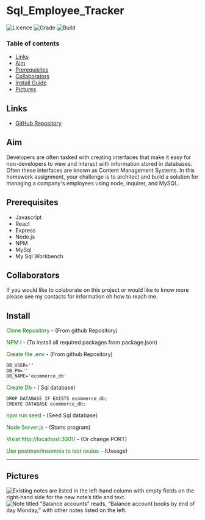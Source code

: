 # Sql_Employee_Tracker

![Licence](https://img.shields.io/badge/Licence-MIT-yellow)
![Grade](https://img.shields.io/badge/Grade-A%2B-blue)
![Build](https://img.shields.io/badge/Build-Pass-green)

### Table of contents

- [Links](##Links)
- [Aim](##Aim)
- [Prerequisites](##Prerequisites)
- [Collaborators](##collaborators)
- [Install Guide](##Install)
- [Pictures](##Pictures)

## Links

- [GitHub Repository](https://github.com/ChrisOnions/Sql_Employee_Tracker/)

<!-- - [Deployed on heroku](https://shielded-escarpment-72538.herokuapp.com/) -->

## Aim

Developers are often tasked with creating interfaces that make it easy for non-developers to view and interact with information stored in databases. Often these interfaces are known as Content Management Systems. In this homework assignment, your challenge is to architect and build a solution for managing a company's employees using node, inquirer, and MySQL.

## Prerequisites

- Javascript
- React
- Express
- Node.js
- NPM
- MySql
- My Sql Workbench

## Collaborators

If you would like to colaborate on this project or would like to know more please see my contacts for information oh how to reach me.

## Install

<span style="color:green">Clone Repository</span> - (From github Repository)

<span style="color:green">NPM i</span> - (To install all required packages from package.json)

<span style="color:green">Create file .env </span> - (From github Repository)

```.env
DB_USER=''
DB_PW=''
DB_NAME='ecommerce_db'

```

<span style="color:green">Create Db</span> - ( Sql database)

```
DROP DATABASE IF EXISTS ecommerce_db;
CREATE DATABASE ecommerce_db;
```

<span style="color:green">npm run seed</span> - (Seed Sql database)

<span style="color:green">Node Server.js</span> - (Starts program)

<span style="color:green">Visist http://localhost:3001/</span> - (Or change PORT)

<span style="color:green">Use postman/insomnia to test routes</span> - (Useage)

---

## Pictures

![Existing notes are listed in the left-hand column with empty fields on the right-hand side for the new note’s title and text.](./Assets\express-note-taker.JPG)
![Note titled “Balance accounts” reads, “Balance account books by end of day Monday,” with other notes listed on the left.](./Assets/express-demo-02.png)
